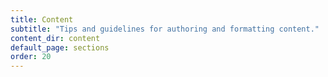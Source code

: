 ```yaml
---
title: Content
subtitle: "Tips and guidelines for authoring and formatting content."
content_dir: content
default_page: sections
order: 20
---
```

